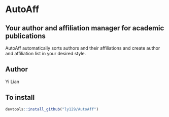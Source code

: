 # AutoAff
## Your author and affiliation manager for academic publications
AutoAff automatically sorts authors and their affiliations and create author and affiliation list in your desired style.
## Author
Yi Lian

## To install
```r
devtools::install_github("ly129/AutoAff")
```

